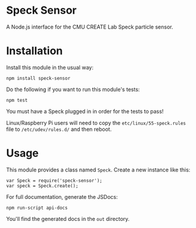 Speck Sensor
============

A Node.js interface for the CMU CREATE Lab Speck particle sensor.

Installation
============

Install this module in the usual way:

    npm install speck-sensor
     
Do the following if you want to run this module's tests:

    npm test
        
   You must have a Speck plugged in in order for the tests to pass!

Linux/Raspberry Pi users will need to copy the `etc/linux/55-speck.rules` file to `/etc/udev/rules.d/` and then reboot.

Usage
=====

This module provides a class named `Speck`.  Create a new instance like this:

    var Speck = require('speck-sensor');
    var speck = Speck.create();

For full documentation, generate the JSDocs:

    npm run-script api-docs
    
You'll find the generated docs in the `out` directory.